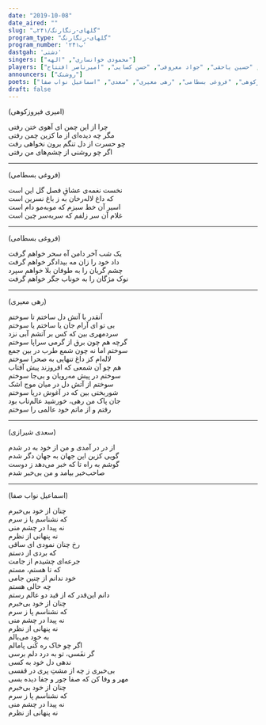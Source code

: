 ```yaml
---
date: "2019-10-08"
date_aired: ""
slug: "گلهای-رنگارنگ/۲۴۱ب"
program_type: "گلهای-رنگارنگ"
program_number: '۲۴۱ب'
dastgah: 'دشتی'
singers: ["محمودی خوانساری", "الهه"]
players: ["پرویز یاحقی", "حسین یاحقی", "جواد معروفی", "حسن کسایی", "امیرناصر افتتاح"]
announcers: ["روشنک"]
poets: ["امیری فیروزکوهی", "فروغی بسطامی", "رهی معیری", "سعدی", "اسماعیل نواب صفا"]
draft: false
---
```


(امیری فیروزکوهی)  

چرا از این چمن ای آهوی ختن رفتی  
مگر چه دیده‌ای از ما کزین چمن رفتی  
چو حسرت از دل تنگم برون نخواهی رفت  
اگر چو روشنی از چشم‌های من رفتی  

---  

(فروغی بسطامی)  

نخست نغمه‌ی عشاقِ فصل گل این است  
که داغ لاله‌رخان به ز باغ نسرین است  
اسیر آن خط سبزم که موبه‌مو دام است  
غلام آن سر زلفم که سربه‌سر چین است  

---  

(فروغی بسطامی)  

یک شب آخر دامن آه سحر خواهم گرفت  
داد خود را زان مه بیدادگر خواهم گرفت  
چشم گریان را به طوفان بلا خواهم سپرد  
نوک مژگان را به خوناب جگر خواهم گرفت  

---  

(رهی معیری)  

آنقدر با آتش دل ساختم تا سوختم  
بی تو ای آرام جان یا ساختم یا سوختم  
سردمهری بین که کس بر آتشم آبی نزد  
گرچه هم چون برق از گرمی سراپا سوختم  
سوختم اما نه چون شمع طرب در بین جمع  
لاله‌ام کز داغ تنهایی به صحرا سوختم  
هم چو آن شمعی كه افروزند پیش آفتاب  
سوختم در پیش مه‌رویان و بی‌جا سوختم  
سوختم از آتش دل در میان موج اشک  
شوربختی بین که در آغوش دریا سوختم  
جان پاک من رهی، خورشید عالم‌تاب بود  
رفتم و از ماتم خود عالمی را سوختم  

---  

(سعدی شیرازی)  

از در در آمدی و من از خود به در شدم  
گویی کزین این جهان به جهان دگر شدم  
گوشم به راه تا که خبر می‌دهد ز دوست  
صاحب‌خبر بیامد و من بی‌خبر شدم  

---  

(اسماعیل نواب صفا)  

چنان از خود بی‌خبرم  
که نشناسم پا ز سرم  
نه پیدا در چشم منی  
نه پنهانی از نظرم  
رخ چنان نمودی ای ساقی  
که بردی از دستم  
جرعه‌ای چشیدم از جامت  
که تا هستم، مستم  
خود ندانم از چنین جامی  
چه حالی هستم  
دانم این‌قدر که از قید دو عالم رستم  
چنان از خود بی‌خبرم  
که نشناسم پا ز سرم  
نه پیدا در چشم منی  
نه پنهانی از نظرم  
به خود می‌بالم  
اگر چو خاک ره کُنی پامالم  
گر نفَسی، تو به درد دلم برسی  
ندهی دل خود به کسی  
بی‌خبری ز چه از مشتِ پری در قفسی  
مهر و وفا کن که صفا جور و جفا دیده بسی  
چنان از خود بی‌خبرم  
که نشناسم پا ز سرم  
نه پیدا در چشم منی  
نه پنهانی از نظرم  
